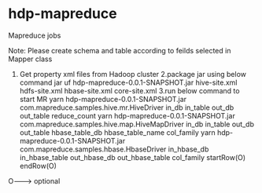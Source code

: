 # hdp-mapreduce
Mapreduce jobs

Note: Please create schema and table according to feilds selected in Mapper class
1. Get property xml files from Hadoop cluster
2.package jar using below command
jar uf hdp-mapreduce-0.0.1-SNAPSHOT.jar hive-site.xml hdfs-site.xml hbase-site.xml core-site.xml
3.run below command to start MR
yarn hdp-mapreduce-0.0.1-SNAPSHOT.jar com.mapreduce.samples.hive.mr.HiveDriver in_db in_table out_db out_table reduce_count
yarn hdp-mapreduce-0.0.1-SNAPSHOT.jar com.mapreduce.samples.hive.map.HiveMapDriver in_db in_table out_db out_table hbase_table_db hbase_table_name col_family
yarn hdp-mapreduce-0.0.1-SNAPSHOT.jar com.mapreduce.samples.hbase.HbaseDriver in_hbase_db in_hbase_table out_hbase_db out_hbase_table col_family startRow(O) endRow(O)

O---> optional
